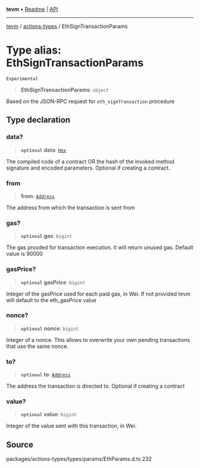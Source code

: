 **tevm** • [Readme](../../README.md) \| [API](../../modules.md)

***

[tevm](../../README.md) / [actions-types](../README.md) / EthSignTransactionParams

# Type alias: EthSignTransactionParams

`Experimental`

> **EthSignTransactionParams**: `object`

Based on the JSON-RPC request for `eth_signTransaction` procedure

## Type declaration

### data?

> **`optional`** **data**: [`Hex`](Hex.md)

The compiled code of a contract OR the hash of the invoked method signature and encoded parameters.
Optional if creating a contract.

### from

> **from**: [`Address`](Address.md)

The address from which the transaction is sent from

### gas?

> **`optional`** **gas**: `bigint`

The gas provded for transaction execution. It will return unused gas.
Default value is 90000

### gasPrice?

> **`optional`** **gasPrice**: `bigint`

Integer of the gasPrice used for each paid gas, in Wei.
If not provided tevm will default to the eth_gasPrice value

### nonce?

> **`optional`** **nonce**: `bigint`

Integer of a nonce. This allows to overwrite your own pending transactions that use the same nonce.

### to?

> **`optional`** **to**: [`Address`](Address.md)

The address the transaction is directed to. Optional if
creating a contract

### value?

> **`optional`** **value**: `bigint`

Integer of the value sent with this transaction, in Wei.

## Source

packages/actions-types/types/params/EthParams.d.ts:232
